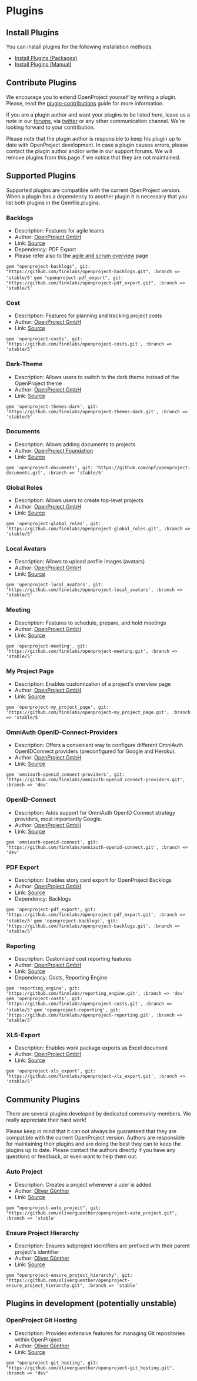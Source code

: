 # Plugins

## Install Plugins
You can install plugins for the following installation methods:

* [Install Plugins (Packages)](https://www.openproject.org/help/plugins/install-plugins-packages/)
* [Install Plugins (Manual)](https://www.openproject.org/help/plugins/install-plugins-manual/)

## Contribute Plugins

We encourage you to extend OpenProject yourself by writing a plugin. Please, read the [plugin-contributions](https://www.openproject.org/help/develope-openproject/create-openproject-plugin/) guide for more information.

If you are a plugin author and want your plugins to be listed here, leave us a note in our [forums](https://community.openproject.org/projects/openproject/boards), via [twitter](https://twitter.com/openproject) or any other communication channel. We're looking forward to your contribution.

Please note that the plugin author is responsible to keep his plugin up to date with OpenProject development. In case a plugin causes errors, please contact the plugin author and/or write in our support forums. We will remove plugins from this page if we notice that they are not maintained.

## Supported Plugins
Supported plugins are compatible with the current OpenProject version. When a plugin has a dependency to another plugin it is necessary that you list both plugins in the Gemfile.plugins.

### Backlogs
* Description: Features for agile teams
* Author: [OpenProject GmbH](https://www.openproject.org/about-us/)
* Link: [Source](https://github.com/finnlabs/openproject-backlogs)
* Dependency: PDF Export
* Please refer also to the [agile and scrum overview](https://www.openproject.org/collaboration-software-features/) page

```gem "openproject-backlogs", git: "https://github.com/finnlabs/openproject-backlogs.git", :branch => 'stable/5'``` 
```gem "openproject-pdf_export", git: "https://github.com/finnlabs/openproject-pdf_export.git", :branch => 'stable/5'```

### Cost
* Description: Features for planning and tracking project costs
* Author: [OpenProject GmbH](https://www.openproject.org/about-us/)
* Link: [Source](https://github.com/finnlabs/openproject-costs)

```gem 'openproject-costs', git: 'https://github.com/finnlabs/openproject-costs.git', :branch => 'stable/5'```

### Dark-Theme
* Description: Allows users to switch to the dark theme instead of the OpenProject theme
* Author: [OpenProject GmbH](https://www.openproject.org/about-us/)
* Link: [Source](https://github.com/finnlabs/openproject-themes-dark)

```gem 'openproject-themes-dark', git: 'https://github.com/finnlabs/openproject-themes-dark.git', :branch => 'stable/5'```

### Documents
* Description: Allows adding documents to projects
* Author: [OpenProject Foundation](http://openprojectpr.staging.wpengine.com/open-source/openproject-foundation/)
* Link: [Source](https://github.com/opf/openproject-documents)

```gem 'openproject-documents', git: 'https://github.com/opf/openproject-documents.git', :branch => 'stable/5'```

### Global Roles
* Description: Allows users to create top-level projects
* Author: [OpenProject GmbH](https://www.openproject.org/about-us/)
* Link: [Source](https://github.com/finnlabs/openproject-global_roles)

```gem 'openproject-global_roles', git: 'https://github.com/finnlabs/openproject-global_roles.git', :branch => 'stable/5'```

### Local Avatars
* Description: Allows to upload profile images (avatars)
* Author: [OpenProject GmbH](https://www.openproject.org/about-us/)
* Link: [Source](https://github.com/finnlabs/openproject-local_avatars)

```gem 'openproject-local_avatars', git: 'https://github.com/finnlabs/openproject-local_avatars', :branch => 'stable/5'```

### Meeting
* Description: Features to schedule, prepare, and hold meetings
* Author: [OpenProject GmbH](https://www.openproject.org/about-us/)
* Link: [Source](https://github.com/finnlabs/openproject-meeting)

```gem 'openproject-meeting', git: 'https://github.com/finnlabs/openproject-meeting.git', :branch => 'stable/5'```

### My Project Page
* Description: Enables customization of a project's overview page
* Author: [OpenProject GmbH](https://www.openproject.org/about-us/)
* Link: [Source](https://github.com/finnlabs/openproject-my_project_page)

```gem 'openproject-my_project_page', git: 'https://github.com/finnlabs/openproject-my_project_page.git', :branch => 'stable/5'```

### OmniAuth OpenID-Connect-Providers
* Description: Offers a convenient way to configure different OmniAuth OpenIDConnect providers (preconfigured for Google and Heroku).
* Author: [OpenProject GmbH](https://www.openproject.org/about-us/)
* Link: [Source](https://github.com/finnlabs/omniauth-openid_connect-providers)

```gem 'omniauth-openid_connect-providers', git: 'https://github.com/finnlabs/omniauth-openid_connect-providers.git', :branch => 'dev'```

### OpenID-Connect
* Description: Adds support for OmniAuth OpenID Connect strategy providers, most importantly Google.
* Author: [OpenProject GmbH](https://www.openproject.org/about-us/)
* Link: [Source](https://github.com/finnlabs/openproject-openid_connect)

```gem 'omniauth-openid-connect', git: 'https://github.com/finnlabs/omniauth-openid-connect.git', :branch => 'dev'```

### PDF Export
* Description: Enables story card export for OpenProject Backlogs
* Author: [OpenProject GmbH](https://www.openproject.org/about-us/)
* Link: [Source](https://github.com/finnlabs/openproject-pdf_export)
* Dependency: Backlogs

```gem 'openproject-pdf_export', git: 'https://github.com/finnlabs/openproject-pdf_export.git', :branch => 'stable/5'```
```gem 'openproject-backlogs', git: 'https://github.com/finnlabs/openproject-backlogs.git', :branch => 'stable/5'```

### Reporting
* Description: Customized cost reporting features
* Author: [OpenProject GmbH](https://www.openproject.org/about-us/)
* Link: [Source](https://github.com/finnlabs/openproject-reporting)
* Dependency: Costs, Reporting Engine

```gem 'reporting_engine', git: 'https://github.com/finnlabs/reporting_engine.git', :branch => 'dev'```
```gem 'openproject-costs', git: 'https://github.com/finnlabs/openproject-costs.git', :branch => 'stable/5'```
```gem 'openproject-reporting', git: 'https://github.com/finnlabs/openproject-reporting.git', :branch => 'stable/5'```

### XLS-Export
* Description: Enables work package exports as Excel document
* Author: [OpenProject GmbH](https://www.openproject.org/about-us/)
* Link: [Source](https://github.com/finnlabs/openproject-xls_export)

```gem 'openproject-xls_export', git: 'https://github.com/finnlabs/openproject-xls_export.git', :branch => 'stable/5'```

## Community Plugins

There are several plugins developed by dedicated community members. We really appreciate their hard work!

Please keep in mind that it can not always be guaranteed that they are compatible with the current OpenProject version. Authors are responsible for maintaining their plugins and are doing the best they can to keep the plugins up to date.  Please contact the authors directly if you have any questions or feedback, or even want to help them out.

### Auto Project
* Description: Creates a project whenever a user is added
* Author: [Oliver Günther](https://github.com/oliverguenther)
* Link: [Source](https://github.com/oliverguenther/openproject-auto_project)

```gem "openproject-auto_project", git: "https://github.com/oliverguenther/openproject-auto_project.git", :branch => 'stable'```

### Ensure Project Hierarchy
* Description: Ensures subproject identifiers are prefixed with their parent project's identifier
* Author: [Oliver Günther](https://github.com/oliverguenther)
* Link: [Source](https://github.com/oliverguenther/openproject-ensure_project_hierarchy)

```gem "openproject-ensure_project_hierarchy", git: "https://github.com/oliverguenther/openproject-ensure_project_hierarchy.git", :branch => 'stable'```

## Plugins in development (potentially unstable)

### OpenProject Git Hosting
* Description: Provides extensive features for managing Git repositories within OpenProject
* Author: [Oliver Günther](https://github.com/oliverguenther)
* Link: [Source](https://github.com/oliverguenther/openproject-revisions_git)

```gem "openproject-git_hosting", git: "https://github.com/oliverguenther/openproject-git_hosting.git", :branch => "dev"```
